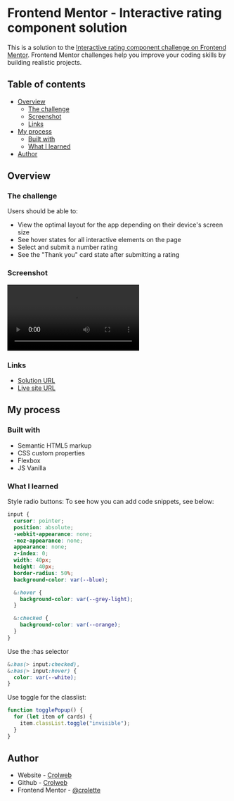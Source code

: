 # Frontend Mentor - Interactive rating component solution

This is a solution to the [Interactive rating component challenge on Frontend Mentor](https://www.frontendmentor.io/challenges/interactive-rating-component-koxpeBUmI). Frontend Mentor challenges help you improve your coding skills by building realistic projects.

## Table of contents

- [Overview](#overview)
  - [The challenge](#the-challenge)
  - [Screenshot](#screenshot)
  - [Links](#links)
- [My process](#my-process)
  - [Built with](#built-with)
  - [What I learned](#what-i-learned)
- [Author](#author)

## Overview

### The challenge

Users should be able to:

- View the optimal layout for the app depending on their device's screen size
- See hover states for all interactive elements on the page
- Select and submit a number rating
- See the "Thank you" card state after submitting a rating

### Screenshot

![](./screenshot.mp4)

### Links

- [Solution URL](https://github.com/crolette/interactive-rating-component-main)
- [Live site URL](https://crolette.github.io/interactive-rating-component-main/)

## My process

### Built with

- Semantic HTML5 markup
- CSS custom properties
- Flexbox
- JS Vanilla

### What I learned

Style radio buttons:
To see how you can add code snippets, see below:

```css
input {
  cursor: pointer;
  position: absolute;
  -webkit-appearance: none;
  -moz-appearance: none;
  appearance: none;
  z-index: 0;
  width: 40px;
  height: 40px;
  border-radius: 50%;
  background-color: var(--blue);

  &:hover {
    background-color: var(--grey-light);
  }

  &:checked {
    background-color: var(--orange);
  }
}
```

Use the :has selector

```css
&:has(> input:checked),
&:has(> input:hover) {
  color: var(--white);
}
```

Use toggle for the classlist:

```js
function togglePopup() {
  for (let item of cards) {
    item.classList.toggle("invisible");
  }
}
```

## Author

- Website - [Crolweb](https://www.crolweb.be)
- Github - [Crolweb](https://github.com/crolette)
- Frontend Mentor - [@crolette](https://www.frontendmentor.io/profile/crolette)
